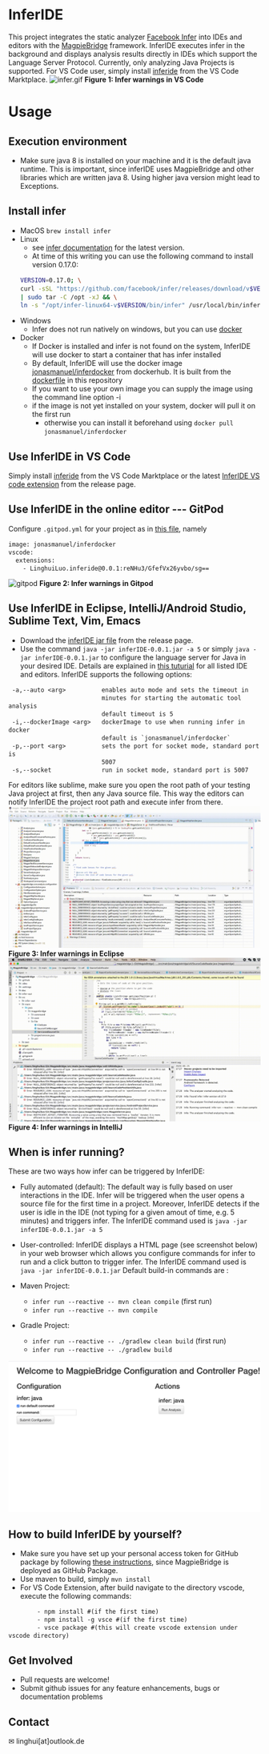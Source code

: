 # InferIDE
This project integrates the static analyzer [Facebook Infer](https://github.com/facebook/infer) into IDEs and editors with the [MagpieBridge](https://github.com/MagpieBridge/MagpieBridge) framework.
InferIDE executes infer in the background and displays analysis results directly in IDEs which support the Language Server Protocol.
Currently, only analyzing Java Projects is supported. For VS Code user, simply install [inferide](https://marketplace.visualstudio.com/items?itemName=LinghuiLuo.inferide) from the VS Code Marktplace.
![infer.gif](https://github.com/MagpieBridge/InferIDE/blob/master/doc/infer.gif)
**Figure 1: Infer warnings in VS Code** 
# Usage
## Execution environment
* Make sure java 8 is installed on your machine and it is the default java runtime. This is important, since inferIDE uses MagpieBridge and other libraries which are written java 8. Using higher java version might lead to Exceptions. 

## Install infer
* MacOS `brew install infer`
* Linux 
  - see [infer documentation](https://fbinfer.com/docs/getting-started/) for the latest version.
  - At time of this writing you can use the following command to install version 0.17.0:
  ```bash
  VERSION=0.17.0; \
  curl -sSL "https://github.com/facebook/infer/releases/download/v$VERSION/infer-linux64-v$VERSION.tar.xz" \
  | sudo tar -C /opt -xJ && \
  ln -s "/opt/infer-linux64-v$VERSION/bin/infer" /usr/local/bin/infer
  ```
* Windows
  - Infer does not run natively on windows, but you can use [docker](https://docs.docker.com/docker-for-windows/install/)
* Docker
  - If Docker is installed and infer is not found on the system, InferIDE will use docker to start a container that has infer installed
  - By default, InferIDE will use the docker image [jonasmanuel/inferdocker](https://hub.docker.com/r/jonasmanuel/inferdocker) from dockerhub. It is built from the [dockerfile](inferdocker/Dockerfile) in this repository
  - If you want to use your own image you can supply the image using the command line option -i <dockerImage>
  - if the image is not yet installed on your system, docker will pull it on the first run
    - otherwise you can install it beforehand using `docker pull jonasmanuel/inferdocker` 
 
## Use InferIDE in VS Code
Simply install [inferide](https://marketplace.visualstudio.com/items?itemName=LinghuiLuo.inferide) from the VS Code Marktplace or the latest [InferIDE VS code extension](https://github.com/MagpieBridge/InferIDE/releases/download/0.0.1/inferide-0.0.1.vsix) from the release page. 
## Use InferIDE in the online editor --- GitPod
Configure `.gitpod.yml` for your project as in [this file](https://github.com/MagpieBridge/MagpieBridge/blob/develop/.gitpod.yml
), namely 
```
image: jonasmanuel/inferdocker
vscode:
  extensions:
    - LinghuiLuo.inferide@0.0.1:reNHu3/GfefVx26yvbo/sg==
```
![gitpod](https://github.com/MagpieBridge/InferIDE/blob/master/doc/gitpod.gif)
**Figure 2: Infer warnings in Gitpod** 

## Use InferIDE in Eclipse, IntelliJ/Android Studio, Sublime Text, Vim, Emacs 
- Download the [inferIDE jar file](https://github.com/MagpieBridge/InferIDE/releases/download/0.0.1/inferIDE-0.0.1.jar) from the release page.
- Use the command `java -jar inferIDE-0.0.1.jar -a 5` or simply `java -jar inferIDE-0.0.1.jar` to configure the language server for Java in your desired IDE. Details are explained in [this tuturial](https://github.com/MagpieBridge/MagpieBridge/wiki/Tutorial-11.-Configure-different-IDEs-to-use-your-MagpieBridge-based-server) for all listed IDE and editors. InferIDE supports the following options:
```
 -a,--auto <arg>          enables auto mode and sets the timeout in
                          minutes for starting the automatic tool analysis
                          default timeout is 5
 -i,--dockerImage <arg>   dockerImage to use when running infer in docker
                          default is `jonasmanuel/inferdocker`
 -p,--port <arg>          sets the port for socket mode, standard port is
                          5007
 -s,--socket              run in socket mode, standard port is 5007
 ```
For editors like sublime, make sure you open the root path of your testing Java project at first, then any Java source file. This way the editors can notify InferIDE the project root path and execute infer from there. 
![eclipse](https://github.com/MagpieBridge/InferIDE/blob/master/doc/eclipse.gif)
**Figure 3: Infer warnings in Eclipse** 
![intellij](https://github.com/MagpieBridge/InferIDE/blob/master/doc/intellij.gif)
**Figure 4: Infer warnings in IntelliJ** 

## When is infer running?
These are two ways how infer can be triggered by InferIDE:
- Fully automated (default): The default way is fully based on user interactions in the IDE. Infer will be triggered when the user opens a source file for the first time in a project. Moreover, InferIDE detects if the user is idle in the IDE (not typing for a given amout of time, e.g. 5 minutes) and triggers infer.  The InferIDE command used is `java -jar inferIDE-0.0.1.jar -a 5`
- User-controlled: InferIDE displays a HTML page (see screenshot below) in your web browser which allows you configure commands for infer to run and a click button to trigger infer. The InferIDE command used is `java -jar inferIDE-0.0.1.jar`
Default build-in commands are :
- Maven Project:
  - `infer run --reactive -- mvn clean compile` (first run)
  - `infer run --reactive -- mvn compile`

- Gradle Project: 
  - `infer run --reactive -- ./gradlew clean build` (first run)
  - `infer run --reactive -- ./gradlew build`
 
 <img src="https://github.com/MagpieBridge/InferIDE/blob/master/doc/htmlpage.png" width="600">
 
## How to build InferIDE by yourself?
- Make sure you have set up your personal access token for GitHub package by following [these instructions](https://github.com/MagpieBridge/MagpieBridge/wiki/Tutorial-3.-How-To-Install-a-GitHub-Maven-Package), since MagpieBridge is deployed as GitHub Package. 
- Use maven to build, simply `mvn install`
- For VS Code Extension, after build navigate to the directory vscode, execute the following commands:
```
        - npm install #(if the first time)
        - npm install -g vsce #(if the first time)
        - vsce package #(this will create vscode extension under vscode directory)
 ```
 
## Get Involved
- Pull requests are welcome!
- Submit github issues for any feature enhancements, bugs or documentation problems

## Contact 
&#x2709; linghui[at]outlook.de
